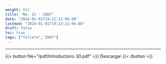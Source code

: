 ```yaml
---
weight: 912
title: "No. 21 - 2007"
date: "2024-01-01T19:22:21-06:00"
lastmod: "2024-01-01T19:22:21-06:00"
draft: false
toc: true
tags: ["folleto","2007"]
---
```

- - - - - - - - -
{{< button file="/pdf/Introductorio 30.pdf" >}} Descargar {{< /button >}} 